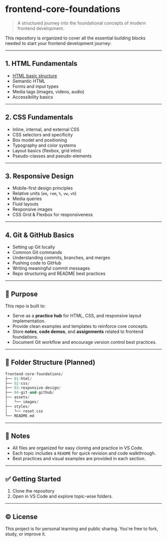 # frontend-core-foundations

> A structured journey into the foundational concepts of modern frontend development.

This repository is organized to cover all the essential building blocks needed to start your frontend development journey:

---

## 1. HTML Fundamentals

- [HTML basic structure](/01-html/01-html-basic-structure/README.md)
- Semantic HTML
- Forms and input types
- Media tags (images, videos, audio)
- Accessibility basics

---

## 2. CSS Fundamentals

- Inline, internal, and external CSS
- CSS selectors and specificity
- Box model and positioning
- Typography and color systems
- Layout basics (flexbox, grid intro)
- Pseudo-classes and pseudo-elements

---

## 3. Responsive Design

- Mobile-first design principles
- Relative units (`em`, `rem`, `%`, `vw`, `vh`)
- Media queries
- Fluid layouts
- Responsive images
- CSS Grid & Flexbox for responsiveness

---

## 4. Git & GitHub Basics

- Setting up Git locally
- Common Git commands
- Understanding commits, branches, and merges
- Pushing code to GitHub
- Writing meaningful commit messages
- Repo structuring and README best practices

---

## 🧠 Purpose

This repo is built to:

- Serve as a **practice hub** for HTML, CSS, and responsive layout implementation.
- Provide clean examples and templates to reinforce core concepts.
- Store **notes**, **code demos**, and **assignments** related to frontend foundations.
- Document Git workflow and encourage version control best practices.

---

## 📂 Folder Structure (Planned)

```cpp
frontend-core-foundations/
├── 01-html/
├── 02-css/
├── 03-responsive-design/
├── 04-git-and-github/
├── assets/
│   └── images/
├── styles/
│   └── reset.css
└── README.md
```

---

## 📌 Notes

- All files are organized for easy cloning and practice in VS Code.
- Each topic includes a `README` for quick revision and code walkthrough.
- Best practices and visual examples are provided in each section.

---

## ✅ Getting Started

1. Clone the repository
2. Open in VS Code and explore topic-wise folders.

---

## © License

This project is for personal learning and public sharing. You're free to fork, study, or improve it.
